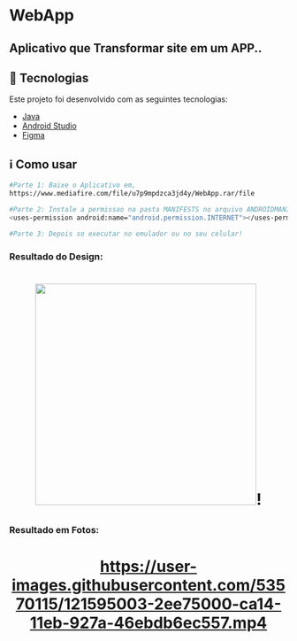 # WebApp

## Aplicativo que Transformar site em um APP..

## :rocket: Tecnologias

Este projeto foi desenvolvido com as seguintes tecnologias:

- [Java](https://www.java.com/pt-BR/)
- [Android Studio](https://developer.android.com/studio)
- [Figma](https://www.figma.com/)

## :information_source: Como usar

```bash
#Parte 1: Baixe o Aplicativo em,
https://www.mediafire.com/file/u7p9mpdzca3jd4y/WebApp.rar/file

#Parte 2: Instale a permissao na pasta MANIFESTS no arquivo ANDROIDMANIFESTS.xml
<uses-permission android:name="android.permission.INTERNET"></uses-permission>

#Parte 3: Depois so executar no emulador ou no seu celular!

```
### Resultado do Design:

<h1 align="center">

<img src="https://user-images.githubusercontent.com/53570115/121588628-85509080-ca0c-11eb-9076-ef281d6ae0c7.png"
    height="400">!

</h1>


### Resultado em Fotos:

<h1 align="center">

https://user-images.githubusercontent.com/53570115/121595003-2ee75000-ca14-11eb-927a-46ebdb6ec557.mp4

</h1>
